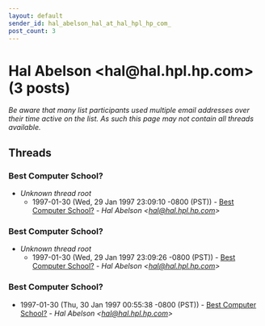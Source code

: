 ```yaml
---
layout: default
sender_id: hal_abelson_hal_at_hal_hpl_hp_com_
post_count: 3
---
```


# Hal Abelson <hal<span>@</span>hal.hpl.hp.com> (3 posts)

_Be aware that many list participants used multiple email addresses over their time active on the list. As such this page may not contain all threads available._

## Threads

### Best Computer School?
+ _Unknown thread root_
  + 1997-01-30 (Wed, 29 Jan 1997 23:09:10 -0800 (PST)) - [Best Computer School?](/archive/1997/01/116a843efbfc5c9218ab967554e18465d5b20427269728434b5fe8df2b3845ad) - _Hal Abelson \<hal@hal.hpl.hp.com\>_

### Best Computer School?
+ _Unknown thread root_
  + 1997-01-30 (Wed, 29 Jan 1997 23:09:26 -0800 (PST)) - [Best Computer School?](/archive/1997/01/10f2e428e40bcc2d205ba291be76f74a0f92a7103df49b0e09f79dfe53602cab) - _Hal Abelson \<hal@hal.hpl.hp.com\>_

### Best Computer School?
+ 1997-01-30 (Thu, 30 Jan 1997 00:55:38 -0800 (PST)) - [Best Computer School?](/archive/1997/01/f58dffa51a34f0245c1ce3239dfc125422fa6e6049e66e09f56df43a6cd687b6) - _Hal Abelson \<hal@hal.hpl.hp.com\>_

